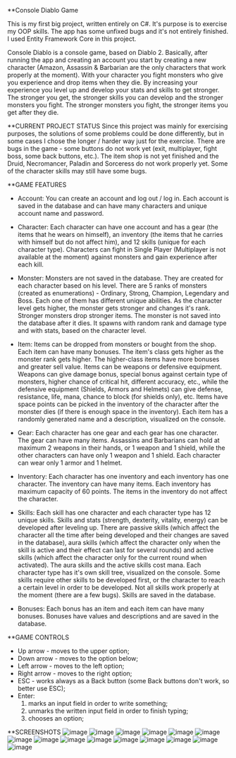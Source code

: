 **Console Diablo Game

This is my first big project, written entirely on C#. It's purpose is to exercise my OOP skills. The app has some unfixed bugs and it's not entirely finished. I used Entity Framework Core in this project.

Console Diablo is a console game, based on Diablo 2. Basically, after running the app and creating an account you start by creating a new character (Amazon, Assassin & Barbarian are the only characters that work properly at the moment). With your character you fight monsters who give you experience and drop items when they die. By increasing your experience you level up and develop your stats and skills to get stronger. The stronger you get, the stronger skills you can develop and the stronger monsters you fight. The stronger monsters you fight, the stronger items you get after they die. 

**CURRENT PROJECT STATUS
Since this project was mainly for exercising purposes, the solutions of some problems could be done differently, but in some cases I chose the longer / harder way just for the exercise. There are bugs in the game - some buttons do not work yet (exit, multiplayer, fight boss, some back buttons, etc.). The item shop is not yet finished and the Druid, Necromancer, Paladin and Sorceress do not work properly yet. Some of the character skills may still have some bugs. 

**GAME FEATURES
- Account:
You can create an account and log out / log in. Each account is saved in the database and can have many characters and unique account name and password.

- Character:
Each character can have one account and has a gear (the items that he wears on himself), an inventory (the items that he carries with himself but do not affect him), and 12 skills (unique for each character type). Characters can fight in Single Player (Multiplayer is not available at the moment) against monsters and gain experience after each kill.

- Monster:
Monsters are not saved in the database. They are created for each character based on his level. There are 5 ranks of monsters (created as enumerations) - Ordinary, Strong, Champion, Legendary and Boss. Each one of them has different unique abilities. As the character level gets higher, the monster gets stronger and changes it's rank. Stronger monsters drop stronger items. The monster is not saved into the database after it dies. It spawns with random rank and damage type and with stats, based on the character level.

- Item:
Items can be dropped from monsters or bought from the shop. Each item can have many bonuses. The item's class gets higher as the monster rank gets higher. The higher-class items have more bonuses and greater sell value. Items can be weapons or defensive equipment. Weapons can give damage bonus, special bonus against certain type of monsters, higher chance of critical hit, different accuracy, etc., while the defensive equipment (Shields, Armors and Helmets) can give defense, resistance, life, mana, chance to block (for shields only), etc. Items have space points can be picked in the inventory of the character after the monster dies (if there is enough space in the inventory). Each item has a randomly generated name and a description, visualized on the console.

- Gear:
Each character has one gear and each gear has one character. The gear can have many items. Assassins and Barbarians can hold at maximum 2 weapons in their hands, or 1 weapon and 1 shield, while the other characters can have only 1 weapon and 1 shield. Each character can wear only 1 armor and 1 helmet.

- Inventory:
Each character has one inventory and each inventory has one character. The inventory can have many items. Each inventory has maximum capacity of 60 points. The items in the inventory do not affect the character.

- Skills:
Each skill has one character and each character type has 12 unique skills. Skills and stats (strength, dexterity, vitality, energy) can be developed after leveling up. There are passive skills (which affect the character all the time after being developed and their changes are saved in the database), aura skills (which affect the character only when the skill is active and their effect can last for several rounds) and active skills (which affect the character only for the current round when activated). The aura skills and the active skills cost mana. Each character type has it's own skill tree, visualized on the console. Some skills require other skills to be developed first, or the character to reach a certain level in order to be developed. Not all skills work properly at the moment (there are a few bugs). Skills are saved in the database.

- Bonuses:
Each bonus has an item and each item can have many bonuses. Bonuses have values and descriptions and are saved in the database.

**GAME CONTROLS
- Up arrow - moves to the upper option;
- Down arrow - moves to the option below;
- Left arrow - moves to the left option;
- Right arrow - moves to the right option;
- ESC - works always as a Back button (some Back buttons don't work, so better use ESC);
- Enter:
  1) marks an input field in order to write something; 
  2) unmarks the written input field in order to finish typing; 
  3) chooses an option;

**SCREENSHOTS
![image](https://user-images.githubusercontent.com/64807656/171390721-d44e209b-db18-402f-b250-95fa27fd004f.png)
![image](https://user-images.githubusercontent.com/64807656/171390828-449f30ad-562e-4866-8433-affed2346665.png)
![image](https://user-images.githubusercontent.com/64807656/171390895-b0ae3a05-0616-46c4-b139-d48addf1c81a.png)
![image](https://user-images.githubusercontent.com/64807656/171391226-0f36b53f-56a1-4394-ad39-0a586c87dbe0.png)
![image](https://user-images.githubusercontent.com/64807656/171391309-a4e53f9f-8514-4370-935e-721a0264a2f1.png)
![image](https://user-images.githubusercontent.com/64807656/171391562-e2ffdf69-3d54-428b-89f1-dc1f8e54d8cd.png)
![image](https://user-images.githubusercontent.com/64807656/171391492-a40efdd5-b5ef-4556-9e8b-09b11504b08e.png)
![image](https://user-images.githubusercontent.com/64807656/171391680-8455178a-f1a4-40d1-ad01-864f0714d471.png)
![image](https://user-images.githubusercontent.com/64807656/171391900-aafbd080-5cf1-43e7-a822-69fb44f22e16.png)
![image](https://user-images.githubusercontent.com/64807656/171393055-021f4516-d873-4eca-a0a0-d95bcee17d52.png)
![image](https://user-images.githubusercontent.com/64807656/171393239-316bcaab-9466-4fd5-965d-ab02453ec7e6.png)
![image](https://user-images.githubusercontent.com/64807656/171393298-698cbaef-a0b2-41a8-abd0-33cedc27f0b3.png)
![image](https://user-images.githubusercontent.com/64807656/171393362-87bddbc4-82dd-4ada-90e2-2addecd7a52c.png)
![image](https://user-images.githubusercontent.com/64807656/171394227-39b95803-44b5-4366-a9dd-9e4d8b81d1b3.png)
![image](https://user-images.githubusercontent.com/64807656/171394701-d24d8630-b42f-4a0a-9ec8-04e88da8f3e1.png)












